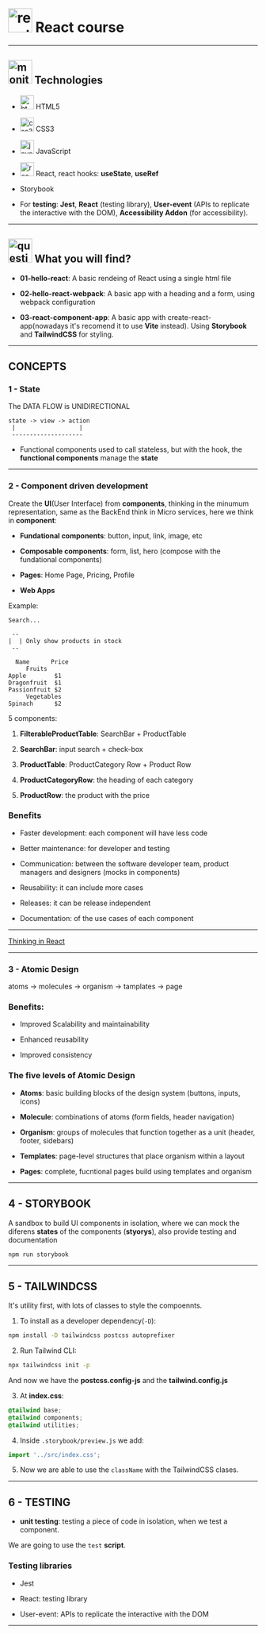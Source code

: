 # <img width="48" height="48" src="https://img.icons8.com/office/48/react.png" alt="react"/> React course

---

## <img width="48" height="48" src="https://img.icons8.com/fluency/48/monitor--v1.png" alt="monitor"/> Technologies

- <img width="28" height="28" src="https://img.icons8.com/color/28/html-5--v1.png" alt="html5"/> HTML5

- <img width="28" height="28" src="https://img.icons8.com/color/28/css3.png" alt="css3"/> CSS3

- <img width="28" height="28" src="https://img.icons8.com/color/28/javascript--v1.png" alt="javascript"/> JavaScript

- <img width="28" height="28" src="https://img.icons8.com/office/28/react.png" alt="react"/> React, react hooks: **useState**, **useRef**

- Storybook

- For **testing**: **Jest**, **React** (testing library), **User-event** (APIs to replicate the interactive with the DOM), **Accessibility Addon** (for accessibility).

---

## <img width="48" height="48" src="https://img.icons8.com/doodle/48/question-mark--v1.png" alt="question mark"/> What you will find?

- **01-hello-react**: A basic rendeing of React using a single html file

- **02-hello-react-webpack**: A basic app with a heading and a form, using webpack configuration

- **03-react-component-app**: A basic app with create-react-app(nowadays it's recomend it to use **Vite** instead). Using **Storybook** and **TailwindCSS** for styling.

---

## CONCEPTS

### 1 - State


The DATA FLOW is UNIDIRECTIONAL

```
state -> view -> action
 |                  |
 --------------------
```

- Functional components used to call stateless, but with the hook, the **functional components** manage the **state**

---

### 2 - Component driven development

Create the **UI**(User Interface) from **components**, thinking in the minumum representation, same as the BackEnd think in Micro services, here we think in **component**:

- **Fundational components**: button, input, link, image, etc

- **Composable components**: form, list, hero (compose with the fundational components)

- **Pages**: Home Page, Pricing, Profile

- **Web Apps**

Example:

```
Search...

 --
|  | Only show products in stock
 --

  Name      Price
     Fruits
Apple        $1
Dragonfruit  $1 
Passionfruit $2
     Vegetables
Spinach      $2         
```

5 components:

1. **FilterableProductTable**: SearchBar + ProductTable

2. **SearchBar**: input search + check-box

3. **ProductTable**: ProductCategory Row + Product Row

4. **ProductCategoryRow**: the heading of each category

5. **ProductRow**: the product with the price

### Benefits

- Faster development: each component will have less code

- Better maintenance: for developer and testing

- Communication: between the software developer team, product managers and designers (mocks in components)

- Reusability: it can include more cases

- Releases: it can be release independent

- Documentation: of the use cases of each component

---

[Thinking in React](https://react.dev/learn/thinking-in-react)

---

### 3 - Atomic Design

atoms -> molecules -> organism -> tamplates -> page

### Benefits:

- Improved Scalability and maintainability

- Enhanced reusability

- Improved consistency


### The five levels of Atomic Design

- **Atoms**: basic building blocks of the design system (buttons, inputs, icons)

- **Molecule**: combinations of atoms (form fields, header navigation)

- **Organism**: groups of molecules that function together as a unit (header, footer, sidebars)

- **Templates**: page-level structures that place organism within a layout

- **Pages**: complete, fucntional pages build using templates and organism

---

## 4 - STORYBOOK


A sandbox to build UI components in isolation, where we can mock the diferens **states** of the components (**styorys**), also provide testing and documentation

```BASH
npm run storybook
```

---

## 5 - TAILWINDCSS

It's utility first, with lots of classes to style the compoennts.


1. To install as a developer dependency(`-D`):

```BASH
npm install -D tailwindcss postcss autoprefixer
```

2. Run Tailwind CLI:
```BASH
npx tailwindcss init -p
```

And now we have the **postcss.config-js** and the **tailwind.config.js**

3. At **index.css**:

```CSS
@tailwind base;
@tailwind components;
@tailwind utilities;
```

4. Inside `.storybook/preview.js` we add:

```JavaScript
import '../src/index.css';
```

5. Now we are able to use the `className` with the TailwindCSS clases.

---

## 6 - TESTING

- **unit testing**: testing a piece of code in isolation, when we test a component.

We are going to use the `test` **script**.

### Testing libraries

- Jest

- React: testing library

- User-event: APIs to replicate the interactive with the DOM

---